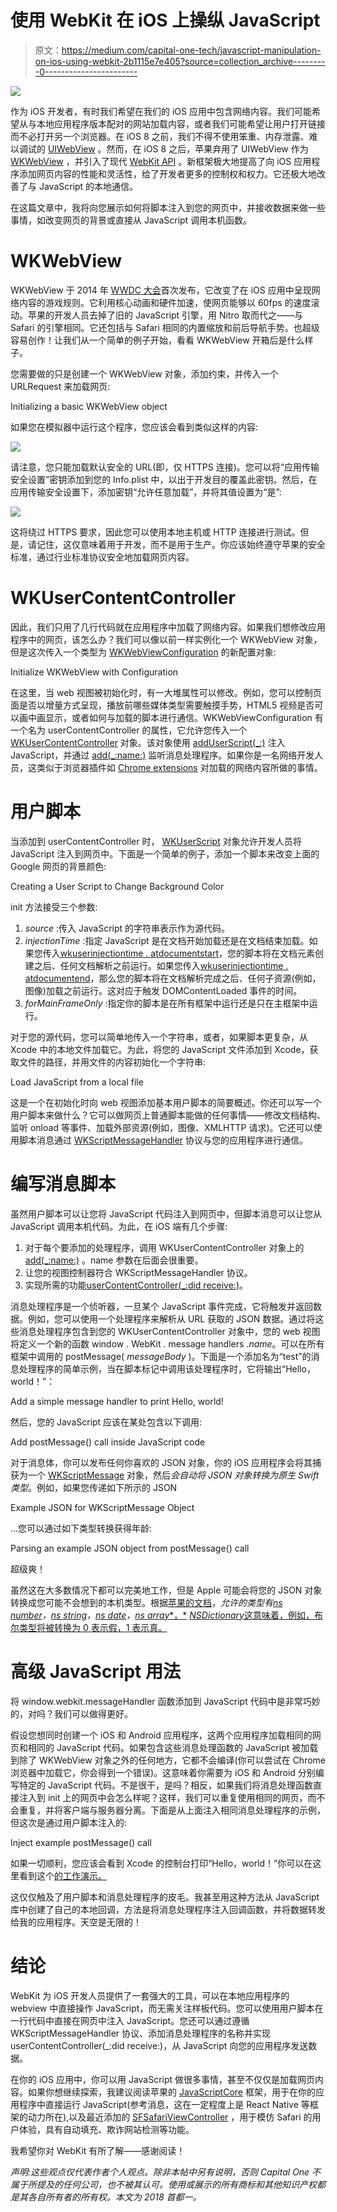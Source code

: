# 使用 WebKit 在 iOS 上操纵 JavaScript

> 原文：<https://medium.com/capital-one-tech/javascript-manipulation-on-ios-using-webkit-2b1115e7e405?source=collection_archive---------0----------------------->

![](img/9680b0f2efeefcc3a86a1977384f597c.png)

作为 iOS 开发者，有时我们希望在我们的 iOS 应用中包含网络内容。我们可能希望从与本地应用程序版本配对的网站加载内容，或者我们可能希望让用户打开链接而不必打开另一个浏览器。在 iOS 8 之前，我们不得不使用笨重、内存泄露、难以调试的 [UIWebView](https://developer.apple.com/documentation/uikit/uiwebview) 。然而，在 iOS 8 之后，苹果弃用了 UIWebView 作为 [WKWebView](https://developer.apple.com/documentation/webkit/wkwebview) ，并引入了现代 [WebKit API](https://developer.apple.com/documentation/webkit) 。新框架极大地提高了向 iOS 应用程序添加网页内容的性能和灵活性，给了开发者更多的控制权和权力。它还极大地改善了与 JavaScript 的本地通信。

在这篇文章中，我将向您展示如何将脚本注入到您的网页中，并接收数据来做一些事情，如改变网页的背景或直接从 JavaScript 调用本机函数。

# WKWebView

WKWebView 于 2014 年 [WWDC 大会](https://developer.apple.com/videos/play/wwdc2014/206/)首次发布，它改变了在 iOS 应用中呈现网络内容的游戏规则。它利用核心动画和硬件加速，使网页能够以 60fps 的速度滚动。苹果的开发人员去掉了旧的 JavaScript 引擎，用 Nitro 取而代之——与 Safari 的引擎相同。它还包括与 Safari 相同的内置缩放和前后导航手势。也超级容易创作！让我们从一个简单的例子开始，看看 WKWebView 开箱后是什么样子。

您需要做的只是创建一个 WKWebView 对象，添加约束，并传入一个 URLRequest 来加载网页:

Initializing a basic WKWebView object

如果您在模拟器中运行这个程序，您应该会看到类似这样的内容:

![](img/826061eb3828d54ad1f93f9fb6cd6a5d.png)

请注意，您只能加载默认安全的 URL(即，仅 HTTPS 连接)。您可以将“应用传输安全设置”密钥添加到您的 Info.plist 中，以出于开发目的覆盖此密钥。然后，在应用传输安全设置下，添加密钥“允许任意加载”，并将其值设置为“是”:

![](img/597c1f2f2b6bf170f3fac31b2f11a841.png)

这将绕过 HTTPS 要求，因此您可以使用本地主机或 HTTP 连接进行测试。但是，请记住，这仅意味着用于开发，而不是用于生产。你应该始终遵守苹果的安全标准，通过行业标准协议安全地加载网页内容。

# WKUserContentController

因此，我们只用了几行代码就在应用程序中加载了网络内容。如果我们想修改应用程序中的网页，该怎么办？我们可以像以前一样实例化一个 WKWebView 对象，但是这次传入一个类型为 [WKWebViewConfiguration](https://developer.apple.com/documentation/webkit/wkwebviewconfiguration) 的新配置对象:

Initialize WKWebView with Configuration

在这里，当 web 视图被初始化时，有一大堆属性可以修改。例如，您可以控制页面是否以增量方式呈现，播放前哪些媒体类型需要触摸手势，HTML5 视频是否可以画中画显示，或者如何与加载的脚本进行通信。WKWebViewConfiguration 有一个名为 userContentController 的属性，它允许您传入一个 [WKUserContentController](https://developer.apple.com/documentation/webkit/wkusercontentcontroller) 对象。该对象使用 [addUserScript(_:)](https://developer.apple.com/documentation/webkit/wkusercontentcontroller/1537448-adduserscript) 注入 JavaScript，并通过 [add(_:name:)](https://developer.apple.com/documentation/webkit/wkusercontentcontroller/1537172-add) 监听消息处理程序。如果你是一名网络开发人员，这类似于浏览器插件如 [Chrome extensions](https://developer.chrome.com/extensions/getstarted) 对加载的网络内容所做的事情。

# 用户脚本

当添加到 userContentController 时， [WKUserScript](https://developer.apple.com/documentation/webkit/wkuserscript) 对象允许开发人员将 JavaScript 注入到网页中。下面是一个简单的例子，添加一个脚本来改变上面的 Google 网页的背景颜色:

Creating a User Script to Change Background Color

init 方法接受三个参数:

1.  *source* :传入 JavaScript 的字符串表示作为源代码。
2.  *injectionTime* :指定 JavaScript 是在文档开始加载还是在文档结束加载。如果您传入[wkuserinjectiontime . atdocumentstart](https://developer.apple.com/documentation/webkit/wkuserscriptinjectiontime/1537575-atdocumentstart)，您的脚本将在文档元素创建之后、任何文档解析之前运行。如果您传入[wkuserinjectiontime . atdocumentend](https://developer.apple.com/documentation/webkit/wkuserscriptinjectiontime/1537798-atdocumentend)，那么您的脚本将在文档解析完成之后、任何子资源(例如，图像)加载之前运行。这对应于触发 DOMContentLoaded 事件的时间。
3.  *forMainFrameOnly* :指定你的脚本是在所有框架中运行还是只在主框架中运行。

对于您的源代码，您可以简单地传入一个字符串，或者，如果脚本更复杂，从 Xcode 中的本地文件加载它。为此，将您的 JavaScript 文件添加到 Xcode，获取文件的路径，并用文件的内容初始化一个字符串:

Load JavaScript from a local file

这是一个在初始化时向 web 视图添加基本用户脚本的简要概述。你还可以写一个用户脚本来做什么？它可以做网页上普通脚本能做的任何事情——修改文档结构、监听 onload 等事件、加载外部资源(例如，图像、XMLHTTP 请求)。它还可以使用脚本消息通过 [WKScriptMessageHandler](https://developer.apple.com/documentation/webkit/wkscriptmessagehandler) 协议与您的应用程序进行通信。

# 编写消息脚本

虽然用户脚本可以让您将 JavaScript 代码注入到网页中，但脚本消息可以让您从 JavaScript 调用本机代码。为此，在 iOS 端有几个步骤:

1.  对于每个要添加的处理程序，调用 WKUserContentController 对象上的 [add(_:name:)](https://developer.apple.com/documentation/webkit/wkusercontentcontroller/1537172-add) 。name 参数在后面会很重要。
2.  让您的视图控制器符合 WKScriptMessageHandler 协议。
3.  实现所需的功能[userContentController(_:did receive:)](https://developer.apple.com/documentation/webkit/wkscriptmessagehandler/1396222-usercontentcontroller)。

消息处理程序是一个侦听器，一旦某个 JavaScript 事件完成，它将触发并返回数据。例如，您可以使用一个处理程序来解析从 URL 获取的 JSON 数据。通过将这些消息处理程序包含到您的 WKUserContentController 对象中，您的 web 视图将定义一个新的函数 window . WebKit . message handlers .*name*。可以在所有框架中调用的 postMessage( *messageBody* )。下面是一个添加名为“test”的消息处理程序的简单示例，当在脚本标记中调用该处理程序时，它将输出“Hello，world！”：

Add a simple message handler to print Hello, world!

然后，您的 JavaScript 应该在某处包含以下调用:

Add postMessage() call inside JavaScript code

对于消息体，你可以发布任何你喜欢的 JSON 对象，你的 iOS 应用程序会将其捕获为一个 [WKScriptMessage](https://developer.apple.com/documentation/webkit/wkscriptmessage) 对象，然后*会自动将 JSON 对象转换为原生 Swift 类型*。例如，如果您传递如下所示的 JSON

Example JSON for WKScriptMessage Object

…您可以通过如下类型转换获得年龄:

Parsing an example JSON object from postMessage() call

超级爽！

虽然这在大多数情况下都可以完美地工作，但是 Apple 可能会将您的 JSON 对象转换成您可能不会想到的本机类型。根据[苹果的文档](https://developer.apple.com/documentation/webkit/wkscriptmessage/1417901-body)，*允许的类型有*[*ns number*](https://developer.apple.com/documentation/foundation/nsnumber)*，*[*ns string*](https://developer.apple.com/documentation/foundation/nsstring)*，*[*ns date*](https://developer.apple.com/documentation/foundation/nsdate)*，*[*ns array**，*](https://developer.apple.com/documentation/foundation/nsarray) [*NSDictionary*这意味着，例如，布尔类型将被转换为 0 表示假，1 表示真。](https://developer.apple.com/documentation/foundation/nsdictionary)

# 高级 JavaScript 用法

将 window.webkit.messageHandler 函数添加到 JavaScript 代码中是非常巧妙的，对吗？我们可以做得更好。

假设您想同时创建一个 iOS 和 Android 应用程序，这两个应用程序加载相同的网页和相同的 JavaScript 代码。如果包含这些消息处理函数的 JavaScript 被加载到除了 WKWebView 对象之外的任何地方，它都不会编译(你可以尝试在 Chrome 浏览器中加载它，你会得到一个错误)。这意味着你需要为 iOS 和 Android 分别编写特定的 JavaScript 代码。不是很干，是吗？相反，如果我们将消息处理函数直接注入到 init 上的网页中会怎么样呢？这样，我们可以重复使用相同的网页，而不会重复，并将客户端与服务器分离。下面是从上面注入相同消息处理程序的示例，但这次是通过用户脚本注入的:

Inject example postMessage() call

如果一切顺利，您应该会看到 Xcode 的控制台打印“Hello，world！”你可以在这里看到这个[的工作演示。](https://github.com/rckim77/WKWebViewDemoApp)

这仅仅触及了用户脚本和消息处理程序的皮毛。我甚至用这种方法从 JavaScript 库中创建了自己的本地回调，方法是将消息处理程序注入回调函数，并将数据转发给我的应用程序。天空是无限的！

# 结论

WebKit 为 iOS 开发人员提供了一套强大的工具，可以在本地应用程序的 webview 中直接操作 JavaScript，而无需关注样板代码。您可以使用用户脚本在一行代码中直接在网页中注入 JavaScript。您还可以通过遵循 WKScriptMessageHandler 协议、添加消息处理程序的名称并实现 userContentController(_:did receive:)，从 JavaScript 向您的应用程序发送数据。

在你的 iOS 应用中，你可以用 JavaScript 做很多事情，甚至不仅仅是加载网页内容。如果你想继续探索，我建议阅读苹果的 [JavaScriptCore](https://developer.apple.com/documentation/javascriptcore) 框架，用于在你的应用程序中直接运行 JavaScript(参考消息，这在一定程度上是 React Native 等框架的动力所在),以及最近添加的 [SFSafariViewController](https://developer.apple.com/documentation/safariservices/sfsafariviewcontroller) ，用于模仿 Safari 的用户体验，具有自动填充、欺诈网站检测等功能。

我希望你对 WebKit 有所了解——感谢阅读！

*声明:这些观点仅代表作者个人观点。除非本帖中另有说明，否则 Capital One 不属于所提及的任何公司，也不被其认可。使用或展示的所有商标和其他知识产权都是其各自所有者的所有权。本文为 2018 首都一。*